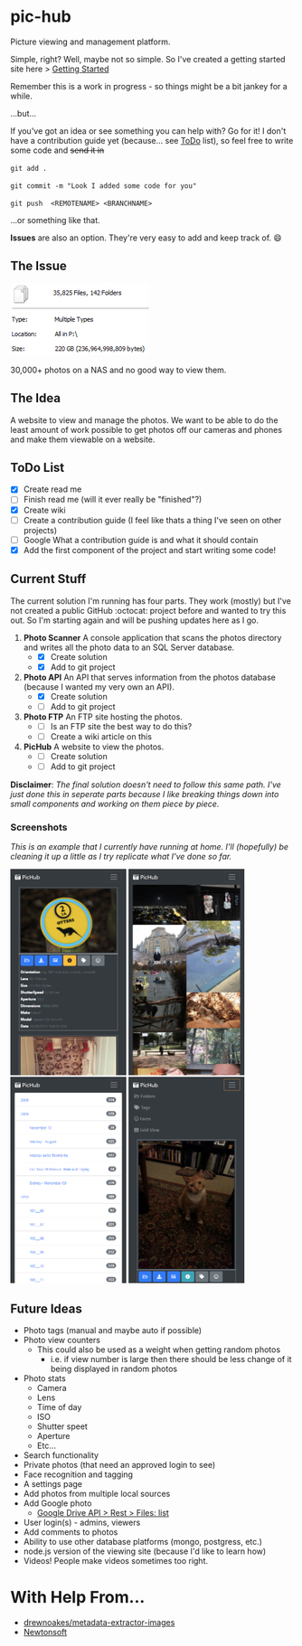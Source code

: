 # pic-hub
Picture viewing and management platform. 

Simple, right? Well, maybe not so simple. So I've created a getting started site here > [Getting Started](https://github.com/paananen/pic-hub/wiki)

Remember this is a work in progress - so things might be a bit jankey for a while.

...but...

If you've got an idea or see something you can help with? Go for it! I don't have a contribution guide yet (because... see [ToDo](https://github.com/paananen/pic-hub/blob/master/README.md#todo-list) list), so feel free to write some code and ~~send it in~~ 

`git add . `

`git commit -m "Look I added some code for you"`

`git push  <REMOTENAME> <BRANCHNAME> `

...or something like that.

**Issues** are also an option. They're very easy to add and keep track of.
😄

## The Issue
![Photo Properties](https://github.com/paananen/pic-hub/raw/master/screencaps/photo-properties.png)

30,000+ photos on a NAS and no good way to view them.

## The Idea
A website to view and manage the photos. We want to be able to do the least amount of work possible to get photos off our cameras and phones and make them viewable on a website.

## ToDo List
- [x] Create read me
- [ ] Finish read me (will it ever really be "finished"?)
- [x] Create wiki
- [ ] Create a contribution guide (I feel like thats a thing I've seen on other projects)
- [ ] Google What a contribution guide is and what it should contain
- [x] Add the first component of the project and start writing some code!

## Current Stuff
The current solution I'm running has four parts. They work (mostly) but I've not created a public GitHub :octocat: project before and wanted to try this out. So I'm starting again and will be pushing updates here as I go.

1. **Photo Scanner** A console application that scans the photos directory and writes all the photo data to an SQL Server database.
    * - [x] Create solution
    * - [x] Add to git project
2. **Photo API** An API that serves information from the photos database (because I wanted my very own an API).
    * - [x] Create solution
    * - [ ] Add to git project
3. **Photo FTP** An FTP site hosting the photos.
    * - [ ] Is an FTP site the best way to do this?
    * - [ ] Create a wiki article on this
4. **PicHub** A website to view the photos.
    * - [ ] Create solution
    * - [ ] Add to git project

**Disclaimer**: *The final solution doesn't need to follow this same path. I've just done this in seperate parts because I like breaking things down into small components and working on them piece by piece.*

### Screenshots
*This is an example that I currently have running at home. I'll (hopefully) be cleaning it up a little as I try replicate what I've done so far.*

<img src="https://github.com/paananen/pic-hub/raw/master/screencaps/pichub-default-view.png" width= "205" height="365">&nbsp;<img src="https://github.com/paananen/pic-hub/raw/master/screencaps/pichub-grid-view.png" width= "205" height="365">&nbsp;<img src="https://github.com/paananen/pic-hub/raw/master/screencaps/pichub-folder-view.png" width= "205" height="365">&nbsp;<img src="https://github.com/paananen/pic-hub/raw/master/screencaps/pichub-default-view-with-menu.png" width= "205" height="365">

## Future Ideas
* Photo tags (manual and maybe auto if possible)
* Photo view counters
  * This could also be used as a weight when getting random photos
    * i.e. if view number is large then there should be less change of it being displayed in random photos
* Photo stats
  * Camera
  * Lens
  * Time of day
  * ISO
  * Shutter speet
  * Aperture
  * Etc...
* Search functionality
* Private photos (that need an approved login to see)
* Face recognition and tagging
* A settings page
* Add photos from multiple local sources
* Add Google photo
  * [Google Drive API > Rest > Files: list](https://developers.google.com/drive/v3/reference/files/list)
* User login(s) - admins, viewers
* Add comments to photos
* Ability to use other database platforms (mongo, postgress, etc.)
* node.js version of the viewing site (because I'd like to learn how)
* Videos! People make videos sometimes too right.

# With Help From...
* [drewnoakes/metadata-extractor-images](https://github.com/drewnoakes/metadata-extractor-images)
* [Newtonsoft](https://www.newtonsoft.com/json)
